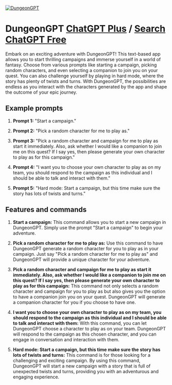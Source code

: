 
[![DungeonGPT](https://files.oaiusercontent.com/file-bCkzKCmERSx4Ww55fuGPbtvb?se=2123-10-17T11%3A32%3A57Z&sp=r&sv=2021-08-06&sr=b&rscc=max-age%3D31536000%2C%20immutable&rscd=attachment%3B%20filename%3Dalexjackhughes_80s_conan_comic_style_cover_of_an_old_wizard_loo_18e46804-0bac-4a81-b634-1ab65bc13c44.png&sig=fieAwQynW8J9/UnYNn1zT%2BDffEeQj1IorcyoPt0MREQ%3D)](https://chat.openai.com/g/g-tYTue9qJ6-dungeongpt)

# DungeonGPT [ChatGPT Plus](https://chat.openai.com/g/g-tYTue9qJ6-dungeongpt) / [Search ChatGPT Free](https://gptcall.net/index.html#/?search=DungeonGPT)

Embark on an exciting adventure with DungeonGPT! This text-based app allows you to start thrilling campaigns and immerse yourself in a world of fantasy. Choose from various prompts like starting a campaign, picking random characters, and even selecting a companion to join you on your quest. You can also challenge yourself by playing in hard mode, where the story has plenty of twists and turns. With DungeonGPT, the possibilities are endless as you interact with the characters generated by the app and shape the outcome of your epic journey.

## Example prompts

1. **Prompt 1:** "Start a campaign."

2. **Prompt 2:** "Pick a random character for me to play as."

3. **Prompt 3:** "Pick a random character and campaign for me to play as start it immediately. Also, ask whether I would like a companion to join me on this quest? If I say yes, then please generate your own character to play as for this campaign."

4. **Prompt 4:** "I want you to choose your own character to play as on my team, you should respond to the campaign as this individual and I should be able to talk and interact with them."

5. **Prompt 5:** "Hard mode: Start a campaign, but this time make sure the story has lots of twists and turns."


## Features and commands

1. **Start a campaign:** This command allows you to start a new campaign in DungeonGPT. Simply use the prompt "Start a campaign" to begin your adventure.

2. **Pick a random character for me to play as:** Use this command to have DungeonGPT generate a random character for you to play as in your campaign. Just say "Pick a random character for me to play as" and DungeonGPT will provide a unique character for your adventure.

3. **Pick a random character and campaign for me to play as start it immediately. Also, ask whether I would like a companion to join me on this quest? If I say yes, then please generate your own character to play as for this campaign:** This command not only selects a random character and campaign for you to play as but also gives you the option to have a companion join you on your quest. DungeonGPT will generate a companion character for you if you choose to have one.

4. **I want you to choose your own character to play as on my team, you should respond to the campaign as this individual and I should be able to talk and interact with them:** With this command, you can let DungeonGPT choose a character to play as on your team. DungeonGPT will respond to the campaign as this chosen character, and you can engage in conversation and interaction with them.

5. **Hard mode: Start a campaign, but this time make sure the story has lots of twists and turns:** This command is for those looking for a challenging and exciting campaign. By using this command, DungeonGPT will start a new campaign with a story that is full of unexpected twists and turns, providing you with an adventurous and engaging experience.


